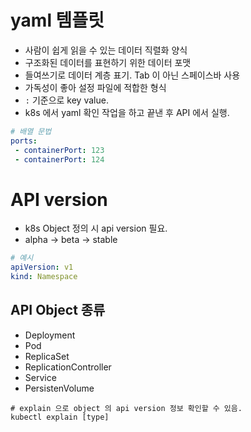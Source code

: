 # yaml 템플릿
- 사람이 쉽게 읽을 수 있는 데이터 직렬화 양식
- 구조화된 데이터를 표현하기 위한 데이터 포맷
- 들여쓰기로 데이터 계층 표기. Tab 이 아닌 스페이스바 사용
- 가독성이 좋아 설정 파일에 적합한 형식
- `:` 기준으로 key value.
- k8s 에서  yaml 확인 작업을 하고 끝낸 후 API 에서 실행.

```yaml
# 배열 문법
ports:
 - containerPort: 123
 - containerPort: 124
```

# API version
- k8s Object 정의 시 api version 필요.
- alpha -> beta -> stable

```yaml
# 예시
apiVersion: v1
kind: Namespace
```

## API Object 종류
- Deployment
- Pod
- ReplicaSet
- ReplicationController
- Service
- PersistenVolume

```
# explain 으로 object 의 api version 정보 확인할 수 있음.
kubectl explain [type]
```
